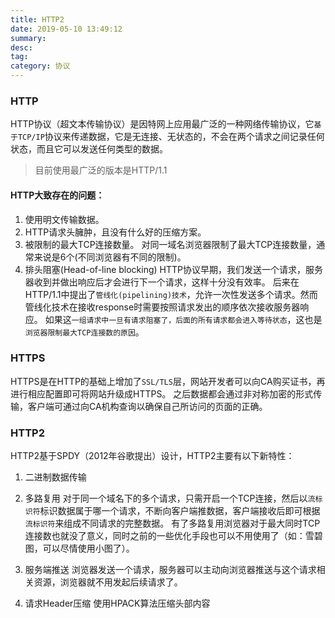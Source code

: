 ```yaml
---
title: HTTP2
date: 2019-05-10 13:49:12
summary: 
desc: 
tag: 
category: 协议
---
```

### HTTP
HTTP协议（超文本传输协议）是因特网上应用最广泛的一种网络传输协议，它`基于TCP/IP`协议来传递数据，它是无连接、无状态的，不会在两个请求之间记录任何状态，而且它可以发送任何类型的数据。
> 目前使用最广泛的版本是HTTP/1.1

#### HTTP大致存在的问题：

1. 使用明文传输数据。
2. HTTP请求头臃肿，且没有什么好的压缩方案。
3. 被限制的最大TCP连接数量。
对同一域名浏览器限制了最大TCP连接数量，通常来说是6个(不同浏览器有不同的限制)。
4. 排头阻塞(Head-of-line blocking)
HTTP协议早期，我们发送一个请求，服务器收到并做出响应后才会进行下一个请求，这样十分没有效率。
后来在HTTP/1.1中提出了`管线化(pipelining)技术`，允许一次性发送多个请求。然而管线化技术在接收response时需要按照请求发出的顺序依次接收服务器响应。
如果这`一组请求中一旦有请求阻塞了，后面的所有请求都会进入等待状态`，这也是`浏览器限制最大TCP连接数的原因`。


### HTTPS
HTTPS是在HTTP的基础上增加了`SSL/TLS`层，网站开发者可以向CA购买证书，再进行相应配置即可将网站升级成HTTPS。
之后数据都会通过非对称加密的形式传输，客户端可通过向CA机构查询以确保自己所访问的页面的正确。


### HTTP2
HTTP2基于SPDY（2012年谷歌提出）设计，HTTP2主要有以下新特性：
1. 二进制数据传输

2. 多路复用
对于同一个域名下的多个请求，只需开启一个TCP连接，然后以`流标识符`标识数据属于哪一个请求，不断向客户端推数据，客户端接收后即可根据`流标识符`来组成不同请求的完整数据。
有了多路复用浏览器对于最大同时TCP连接数也就没了意义，同时之前的一些优化手段也可以不用使用了（如：雪碧图，可以尽情使用小图了）。

3. 服务端推送
浏览器发送一个请求，服务器可以主动向浏览器推送与这个请求相关资源，浏览器就不用发起后续请求了。

4. 请求Header压缩
使用HPACK算法压缩头部内容
